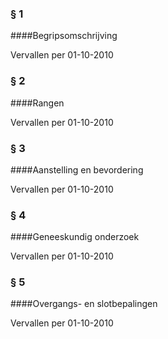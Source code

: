 <meta http-equiv='Content-Type' content='text/html; charset=utf-8' />

### §  1  

####Begripsomschrijving

Vervallen per 01-10-2010 

### §  2  

####Rangen

Vervallen per 01-10-2010 

### §  3  

####Aanstelling en bevordering

Vervallen per 01-10-2010 

### §  4  

####Geneeskundig onderzoek

Vervallen per 01-10-2010 

### §  5  

####Overgangs- en slotbepalingen

Vervallen per 01-10-2010 

